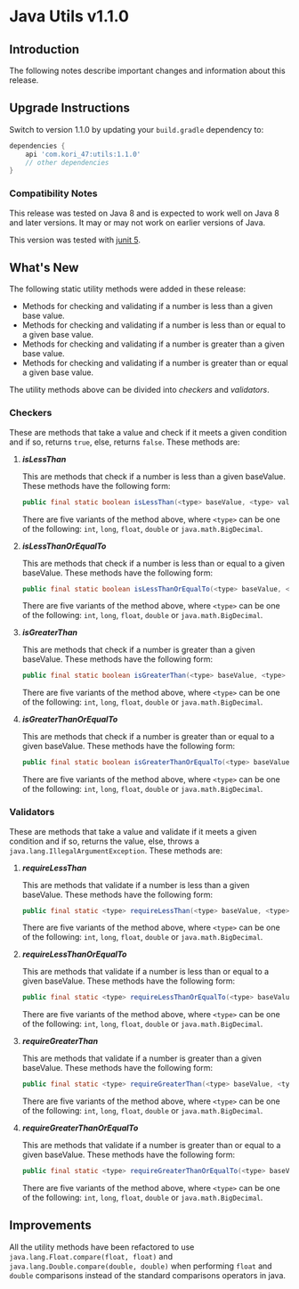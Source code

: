 # Java Utils v1.1.0

## Introduction

The following notes describe important changes and information about this release.

## Upgrade Instructions

Switch to version 1.1.0 by updating your `build.gradle` dependency to:

```gradle
dependencies {
    api 'com.kori_47:utils:1.1.0'
    // other dependencies
}
```

### Compatibility Notes

This release was tested on Java 8 and is expected to work well on Java 8 and later versions. 
It may or may not work on earlier versions of Java.

This version was tested with [junit 5](https://junit.org/junit5/).

## What's New

The following static utility methods were added in these release:

* Methods for checking and validating if a number is less than a given base value.
* Methods for checking and validating if a number is less than or equal to a given base value.
* Methods for checking and validating if a number is greater than a given base value.
* Methods for checking and validating if a number is greater than or equal a given base value.

The utility methods above can be divided into _checkers_ and _validators_.

### Checkers

These are methods that take a value and check if it meets a given condition and if so, 
returns `true`, else, returns `false`. These methods are:

1. *__isLessThan__*
    
    This are methods that check if a number is less than a given baseValue. These methods 
    have the following form:

    ```java
    public final static boolean isLessThan(<type> baseValue, <type> value){ /* method body */ };
    ```

    There are five variants of the method above, where `<type>` can be one of the following: `int`, 
    `long`, `float`, `double` or `java.math.BigDecimal`.

2. *__isLessThanOrEqualTo__*
    
    This are methods that check if a number is less than or equal to a given baseValue.
    These methods have the following form:

    ```java
    public final static boolean isLessThanOrEqualTo(<type> baseValue, <type> value){ /* method body */ };
    ```

    There are five variants of the method above, where `<type>` can be one of the following: `int`, 
    `long`, `float`, `double` or `java.math.BigDecimal`.

3. *__isGreaterThan__*
    
    This are methods that check if a number is greater than a given baseValue. These methods 
    have the following form:

    ```java
    public final static boolean isGreaterThan(<type> baseValue, <type> value){ /* method body */ };
    ```

    There are five variants of the method above, where `<type>` can be one of the following: `int`, 
    `long`, `float`, `double` or `java.math.BigDecimal`.

2. *__isGreaterThanOrEqualTo__*
    
    This are methods that check if a number is greater than or equal to a given baseValue.
    These methods have the following form:

    ```java
    public final static boolean isGreaterThanOrEqualTo(<type> baseValue, <type> value){ /* method body */ };
    ```

    There are five variants of the method above, where `<type>` can be one of the following: `int`, 
    `long`, `float`, `double` or `java.math.BigDecimal`.

### Validators

These are methods that take a value and validate if it meets a given condition and if so, 
returns the value, else, throws a `java.lang.IllegalArgumentException`. These methods are:

1. *__requireLessThan__*
    
    This are methods that validate if a number is less than a given baseValue. These methods 
    have the following form:

    ```java
    public final static <type> requireLessThan(<type> baseValue, <type> value){ /* method body */ };
    ```

    There are five variants of the method above, where `<type>` can be one of the following: `int`, 
    `long`, `float`, `double` or `java.math.BigDecimal`.

2. *__requireLessThanOrEqualTo__*
    
    This are methods that validate if a number is less than or equal to a given baseValue. These methods 
    have the following form:

    ```java
    public final static <type> requireLessThanOrEqualTo(<type> baseValue, <type> value){ /* method body */ };
    ```

    There are five variants of the method above, where `<type>` can be one of the following: `int`, 
    `long`, `float`, `double` or `java.math.BigDecimal`.

3. *__requireGreaterThan__*
    
    This are methods that validate if a number is greater than a given baseValue. These methods 
    have the following form:

    ```java
    public final static <type> requireGreaterThan(<type> baseValue, <type> value){ /* method body */ };
    ```

    There are five variants of the method above, where `<type>` can be one of the following: `int`, 
    `long`, `float`, `double` or `java.math.BigDecimal`.

4. *__requireGreaterThanOrEqualTo__*
    
    This are methods that validate if a number is greater than or equal to a given baseValue. These methods 
    have the following form:

    ```java
    public final static <type> requireGreaterThanOrEqualTo(<type> baseValue, <type> value){ /* method body */ };
    ```

    There are five variants of the method above, where `<type>` can be one of the following: `int`, 
    `long`, `float`, `double` or `java.math.BigDecimal`.


## Improvements

All the utility methods have been refactored to use `java.lang.Float.compare(float, float)` and 
`java.lang.Double.compare(double, double)` when performing `float` and `double` comparisons instead 
of the standard comparisons operators in java.
